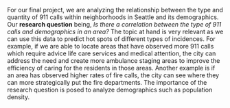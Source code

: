 For our final project, we are analyzing the relationship between the type and quantity of 911 calls within neighborhoods in Seattle and its demographics. Our **research question** being, _Is there a correlation between the type of 911 calls and demographics in an area?_ The topic at hand is very relevant as we can use this data to predict hot spots of different types of incidences. For example, if we are able to locate areas that have observed more 911 calls which require advice life care services and medical attention, the city can address the need and create more ambulance staging areas to improve the efficiency of caring for the residents in those areas. Another example is if an area has observed higher rates of fire calls, the city can see where they can more strategically put the fire departments. The importance of the research question is posed to analyze demographics such as population density. 
